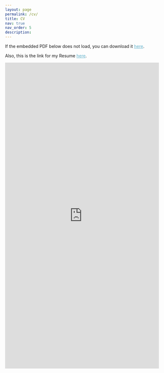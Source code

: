 ```yaml
---
layout: page
permalink: /cv/
title: CV
nav: true
nav_order: 5
description:
---
```


If the embedded PDF below does not load, you can download it <a href="https://shajarian.github.io/assets/pdf/CV_Oct2024.pdf" style="color:#64B2CB" download>here</a>.

Also, this is the link for my Resume <a href="https://shajarian.github.io/assets/pdf/ShirleyShajarian_Resume(Oct2024).docx.pdf" style="color:#64B2CB" download>here</a>.

<embed src="https://shajarian.github.io/assets/pdf/CV_Oct2024.pdf" type="application/pdf" style="width:100%; height:1000px; margin-left: auto; margin-right: auto;" frameborder="0"/>

